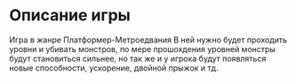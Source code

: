 # Описание игры
Игра в жанре Платформер-Метроедвания
В ней нужно будет проходить уровни и убивать монстров, по мере прошохдения уровней монстры будут становиться сильнее, но так же и у игрока будут появляться новые способности, ускорение, двойной прыжок и тд.

